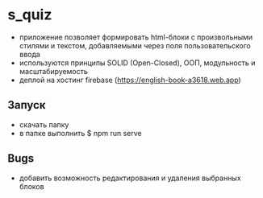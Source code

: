 # s_quiz
  - приложение позволяет формировать html-блоки с произвольными стилями и текстом, добавляемыми через поля пользовательского ввода
  - используются принципы SOLID (Open-Closed), ООП, модульность и масштабируемость
  - деплой на хостинг firebase (https://english-book-a3618.web.app)

## Запуск 
  - скачать папку
  - в папке выполнить $ npm run serve
## Bugs 
 - добавить возможность редактирования и удаления выбранных блоков
